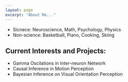 ```yaml
---
layout: page
excerpt: "About Me..."
---
```

* Sicnece: Neuroscience, Math, Psychology, Physics 
* Non-science: Basketball, Piano, Cooking, Skiing

## Current Interests and Projects:

- Gamma Oscilations in Inter-neuron Network
- Causal Inference in Motion Perception
- Bayesian Inference on Visual Orientation Perception 
